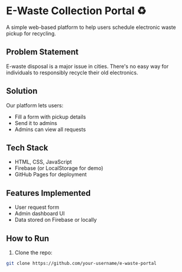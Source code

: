 # E-Waste Collection Portal ♻️

A simple web-based platform to help users schedule electronic waste pickup for recycling.

##  Problem Statement
E-waste disposal is a major issue in cities. There's no easy way for individuals to responsibly recycle their old electronics.

##  Solution
Our platform lets users:
- Fill a form with pickup details
- Send it to admins
- Admins can view all requests

##  Tech Stack
- HTML, CSS, JavaScript
- Firebase (or LocalStorage for demo)
- GitHub Pages for deployment

##  Features Implemented
- User request form
- Admin dashboard UI
- Data stored on Firebase or locally

##  How to Run
1. Clone the repo:
```bash
git clone https://github.com/your-username/e-waste-portal
